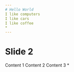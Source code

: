 ```yaml
---
# Hello World
I like computers
I like cars
I like coffee
*
---
```

# Slide 2
Content 1
Content 2
Content 3
*